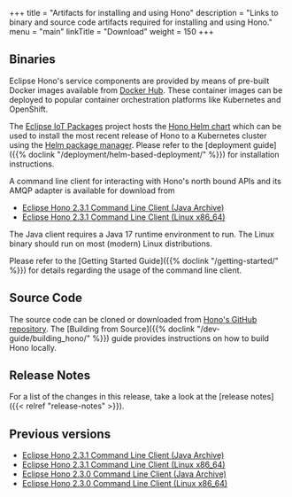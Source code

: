 +++
title = "Artifacts for installing and using Hono"
description = "Links to binary and source code artifacts required for installing and using Hono."
menu = "main"
linkTitle = "Download"
weight = 150
+++

## Binaries

Eclipse Hono's service components are provided by means of pre-built Docker images available from
[Docker Hub](https://hub.docker.com/u/eclipse/). These container images can be deployed to popular
container orchestration platforms like Kubernetes and OpenShift.

The [Eclipse IoT Packages](https://www.eclipse.org/packages/) project hosts the
[Hono Helm chart](https://github.com/eclipse/packages/tree/master/charts/hono)
which can be used to install the most recent release of Hono to a Kubernetes cluster
using the [Helm package manager](https://helm.sh).
Please refer to the [deployment guide]({{% doclink "/deployment/helm-based-deployment/" %}})
for installation instructions.

A command line client for interacting with Hono's north bound APIs and its AMQP adapter is available for download from

* [Eclipse Hono 2.3.1 Command Line Client (Java Archive)](https://www.eclipse.org/downloads/download.php?file=/hono/hono-cli-2.4.0-exec.jar)
* [Eclipse Hono 2.3.1 Command Line Client (Linux x86_64)](https://www.eclipse.org/downloads/download.php?file=/hono/hono-cli-2.4.0)

The Java client requires a Java 17 runtime environment to run. The Linux binary should run on most (modern) Linux distributions.

Please refer to the [Getting Started Guide]({{% doclink "/getting-started/" %}}) for details regarding the usage of the command
line client.

## Source Code

The source code can be cloned or downloaded from [Hono's GitHub repository](https://github.com/eclipse-hono/hono).
The [Building from Source]({{% doclink "/dev-guide/building_hono/" %}}) guide provides instructions on how to build Hono locally.

## Release Notes

For a list of the changes in this release, take a look at the [release notes]({{< relref "release-notes" >}}).

## Previous versions

* [Eclipse Hono 2.3.1 Command Line Client (Java Archive)](https://www.eclipse.org/downloads/download.php?file=/hono/hono-cli-2.3.1-exec.jar)
* [Eclipse Hono 2.3.1 Command Line Client (Linux x86_64)](https://www.eclipse.org/downloads/download.php?file=/hono/hono-cli-2.3.1)
* [Eclipse Hono 2.3.0 Command Line Client (Java Archive)](https://www.eclipse.org/downloads/download.php?file=/hono/hono-cli-2.3.0-exec.jar)
* [Eclipse Hono 2.3.0 Command Line Client (Linux x86_64)](https://www.eclipse.org/downloads/download.php?file=/hono/hono-cli-2.3.0)
